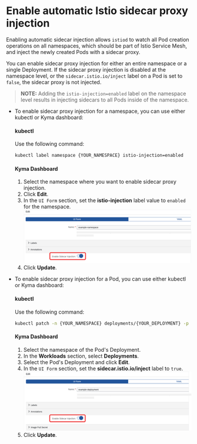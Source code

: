 # Enable automatic Istio sidecar proxy injection

Enabling automatic sidecar injection allows `istiod` to watch all Pod creation operations on all namespaces, which should be part of Istio Service Mesh, and inject the newly created Pods with a sidecar proxy.

You can enable sidecar proxy injection for either an entire namespace or a single Deployment. If the sidecar proxy injection is disabled at the namespace level, or the `sidecar.istio.io/inject` label on a Pod is set to `false`, the sidecar proxy is not injected.

>**NOTE:** Adding the `istio-injection=enabled` label on the namespace level results in injecting sidecars to all Pods inside of the namespace. 

* To enable sidecar proxy injection for a namespace, you can use either kubectl or Kyma dashboard:
  
  <!-- tabs:start -->

  #### **kubectl**
  
  Use the following command:
  
  ```bash
  kubectl label namespace {YOUR_NAMESPACE} istio-injection=enabled
  ```

  #### **Kyma Dashboard**
  
  1. Select the namespace where you want to enable sidecar proxy injection.
  2. Click **Edit**.
  3. In the `UI Form` section, set the **istio-injection** label value to `enabled` for the namespace.
  ![Switch the toggle to enable Istio sidecar injection](../../assets/sidecar-injection-toggle-namespace.svg)
  1. Click **Update**.
  <!-- tabs:end -->


* To enable sidecar proxy injection for a Pod, you can use either kubectl or Kyma dashboard:

  <!-- tabs:start -->

  #### **kubectl**
  
  Use the following command:
  
  ```bash
  kubectl patch -n {YOUR_NAMESPACE} deployments/{YOUR_DEPLOYMENT} -p '{"spec":{"template":{"metadata":{"labels":{"sidecar.istio.io/inject":"true"}}}}}'
  ```

  #### **Kyma Dashboard**

  1. Select the namespace of the Pod's Deployment.
  2. In the **Workloads** section, select **Deployments**.
  3. Select the Pod's Deployment and click **Edit**.
  4. In the `UI Form` section, set the **sidecar.istio.io/inject** label to `true`.
  ![Switch the toggle to enable Istio sidecar injection](../../assets/sidecar-injection-toggle-deployment.svg)
  1. Click **Update**.

  <!-- tabs:end -->